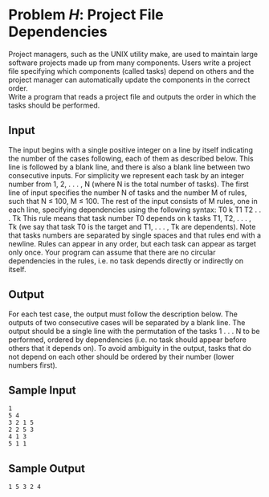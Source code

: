 # Problem *H*:  Project File Dependencies  
Project managers, such as the UNIX utility make, are used to maintain large software projects made up
from many components. Users write a project file specifying which components (called tasks) depend
on others and the project manager can automatically update the components in the correct order.  
Write a program that reads a project file and outputs the order in which the tasks should be
performed.  

## Input   
The input begins with a single positive integer on a line by itself indicating the number of the cases  following, each of them as described below. This line is followed by a blank line, and there is also a blank line between two consecutive inputs. For simplicity we represent each task by an integer number from 1, 2, . . . , N (where N is the total number of tasks). The first line of input specifies the number N of tasks and the number M of rules, such that N ≤ 100, M ≤ 100. The rest of the input consists of M rules, one in each line, specifying dependencies using the following syntax: T0 k T1 T2 . . . Tk This rule means that task number T0 depends on k tasks T1, T2, . . . , Tk (we say that task T0 is the target and T1, . . . , Tk are dependents). Note that tasks numbers are separated by single spaces and that rules end with a newline. Rules can appear in any order, but each task can appear as target only once. Your program can assume that there are no circular dependencies in the rules, i.e. no task depends directly or indirectly on itself.  

## Output  
For each test case, the output must follow the description below. The outputs of two consecutive cases will be separated by a blank line. The output should be a single line with the permutation of the tasks 1 . . . N to be performed, ordered by dependencies (i.e. no task should appear before others that it depends on). To avoid ambiguity in the output, tasks that do not depend on each other should be ordered by their number (lower numbers first).  

## Sample Input  

```
1
5 4
3 2 1 5
2 2 5 3
4 1 3
5 1 1
```

## Sample Output  

``` 
1 5 3 2 4
```